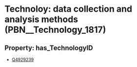 # Technoloy: __data collection and analysis methods__ (PBN__Technology_1817)

## Property: has_TechnologyID

* [Q4929239](Q4929239)

